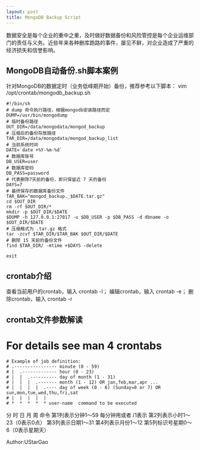 ```yaml
---
layout: post
title: MongoDB Backup Script
---
```

数据安全是每个企业的重中之重，及时做好数据备份和风险管控是每个企业运维部门的责任与义务。近些年来各种删库跑路的事件，屡见不鲜，对企业造成了严重的经济损失和信誉影响。

## MongoDB自动备份.sh脚本案例
针对MongoDB的数据定时（业务低峰期开始）备份，推荐参考以下脚本：
vim /opt/crontab/mongodb_backup.sh

```
#!/bin/sh
# dump 命令执行路径，根据mongodb安装路径而定
DUMP=/usr/bin/mongodump
# 临时备份路径
OUT_DIR=/data/mongodata/mongod_backup
# 压缩后的备份存放路径
TAR_DIR=/data/mongodata/mongod_backup_list
# 当前系统时间
DATE=`date +%Y-%m-%d`
# 数据库账号
DB_USER=user
# 数据库密码
DB_PASS=password
# 代表删除7天前的备份，即只保留近 7 天的备份
DAYS=7
# 最终保存的数据库备份文件
TAR_BAK="mongod_backup._$DATE.tar.gz"
cd $OUT_DIR
rm -rf $OUT_DIR/*
mkdir -p $OUT_DIR/$DATE
$DUMP -h 127.0.0.1:27017 -u $DB_USER -p $DB_PASS -d dbname -o $OUT_DIR/$DATE
# 压缩格式为 .tar.gz 格式
tar -zcvf $TAR_DIR/$TAR_BAK $OUT_DIR/$DATE
# 删除 15 天前的备份文件
find $TAR_DIR/ -mtime +$DAYS -delete
 
exit
```
## crontab介绍
查看当前用户的crontab，输入 crontab -l；
编辑crontab，输入 crontab -e；
删除crontab，输入 crontab -r

## crontab文件参数解读
# For details see man 4 crontabs

```
# Example of job definition:
# .---------------- minute (0 - 59)
# |  .------------- hour (0 - 23)
# |  |  .---------- day of month (1 - 31)
# |  |  |  .------- month (1 - 12) OR jan,feb,mar,apr ...
# |  |  |  |  .---- day of week (0 - 6) (Sunday=0 or 7) OR sun,mon,tue,wed,thu,fri,sat
# |  |  |  |  |
# *  *  *  *  * user-name  command to be executed
```
  分 时 日 月 周 命令
第1列表示分钟1～59 每分钟用或者 /1表示
第2列表示小时1～23（0表示0点）
第3列表示日期1～31
第4列表示月份1～12
第5列标识号星期0～6（0表示星期天）


Author:UStarGao
